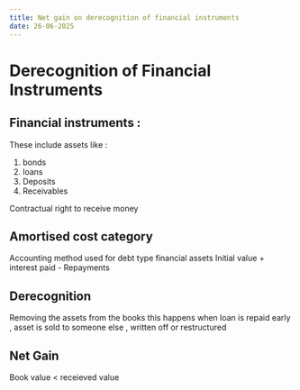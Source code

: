 ```yaml
---
title: Net gain on derecognition of financial instruments
date: 26-06-2025
---
```


# Derecognition of Financial Instruments

## Financial instruments :
These include assets like :
1. bonds 
2. loans 
3. Deposits
4. Receivables

Contractual right to receive money 

## Amortised cost category
Accounting method used for debt type financial assets 
Initial value + interest paid - Repayments


## Derecognition
Removing the assets from the books this happens when loan is repaid early , asset is sold to someone else , written off or restructured 


## Net Gain 
Book value < receieved value 
